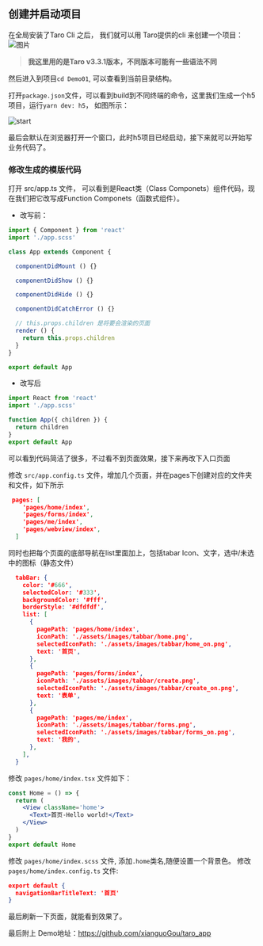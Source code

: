 ## 创建并启动项目
在全局安装了Taro Cli 之后， 我们就可以用 Taro提供的cli 来创建一个项目：
![图片]("./images/install.png")
>**我这里用的是Taro v3.3.1版本，不同版本可能有一些语法不同**

然后进入到项目`cd Demo01`, 可以查看到当前目录结构。

打开`package.json`文件，可以看到build到不同终端的命令，这里我们生成一个h5项目，运行`yarn dev: h5`， 如图所示：

![start]("./images/start.png")

最后会默认在浏览器打开一个窗口，此时h5项目已经启动，接下来就可以开始写业务代码了。

### 修改生成的模版代码
打开 src/app.ts 文件， 可以看到是React类（Class Componets）组件代码，现在我们把它改写成Function Componets（函数式组件）。
- 改写前：
```jsx
import { Component } from 'react'
import './app.scss'

class App extends Component {

  componentDidMount () {}

  componentDidShow () {}

  componentDidHide () {}

  componentDidCatchError () {}

  // this.props.children 是将要会渲染的页面
  render () {
    return this.props.children
  }
}

export default App
```

- 改写后
```jsx
import React from 'react'
import './app.scss'

function App({ children }) {
  return children
}
export default App
```

可以看到代码简洁了很多，不过看不到页面效果，接下来再改下入口页面

修改 `src/app.config.ts` 文件，增加几个页面，并在pages下创建对应的文件夹和文件，如下所示
```json
 pages: [
    'pages/home/index',
    'pages/forms/index',
    'pages/me/index',
    'pages/webview/index',
  ]
```
同时也把每个页面的底部导航在list里面加上，包括tabar Icon、文字，选中/未选中的图标（静态文件）
```json
  tabBar: {
    color: '#666',
    selectedColor: '#333',
    backgroundColor: '#fff',
    borderStyle: '#dfdfdf',
    list: [
      {
        pagePath: 'pages/home/index',
        iconPath: './assets/images/tabbar/home.png',
        selectedIconPath: './assets/images/tabbar/home_on.png',
        text: '首页',
      },
      {
        pagePath: 'pages/forms/index',
        iconPath: './assets/images/tabbar/create.png',
        selectedIconPath: './assets/images/tabbar/create_on.png',
        text: '表单',
      },
      {
        pagePath: 'pages/me/index',
        iconPath: './assets/images/tabbar/forms.png',
        selectedIconPath: './assets/images/tabbar/forms_on.png',
        text: '我的',
      },
    ],
  }
```
修改 `pages/home/index.tsx` 文件如下：
```jsx
const Home = () => {
  return (
    <View className='home'>
      <Text>首页-Hello world!</Text>
    </View>
  )
}
export default Home
```
修改 `pages/home/index.scss` 文件, 添加`.home`类名,随便设置一个背景色。
修改 `pages/home/index.config.ts` 文件:
```json
export default {
  navigationBarTitleText: '首页'
}

```
最后刷新一下页面，就能看到效果了。

最后附上 Demo地址：https://github.com/xianguoGou/taro_app


